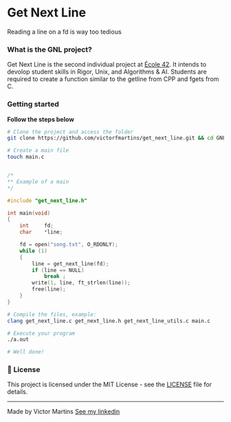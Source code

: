 # Get Next Line
Reading a line on a fd is way too tedious

### What is the GNL project?
Get Next Line is the second individual project at [École 42](https://www.42sp.org.br/). It intends to devolop student skills in Rigor, Unix, and Algorithms & AI. Students are required to create a function similar to the getline from CPP and fgets from C.

### Getting started
**Follow the steps below**
```bash
# Clone the project and access the folder
git clone https://github.com/victorfmartins/get_next_line.git && cd GNL/

# Create a main file
touch main.c
```

```c

/*
** Example of a main
*/

#include "get_next_line.h"

int	main(void)
{
	int		fd;
	char	*line;

	fd = open("song.txt", O_RDONLY);
	while (1)
	{
		line = get_next_line(fd);
		if (line == NULL)
			break ;
		write(1, line, ft_strlen(line));
		free(line);
	}
}
```

```bash
# Compile the files, example:
clang get_next_line.c get_next_line.h get_next_line_utils.c main.c

# Execute your program
./a.out

# Well done!
```

### 📝 License

This project is licensed under the MIT License - see the [LICENSE](LICENSE) file for details.

---

Made by Victor Martins [See my linkedin](https://www.linkedin.com/in/victor-franco-martins-1503a417b)